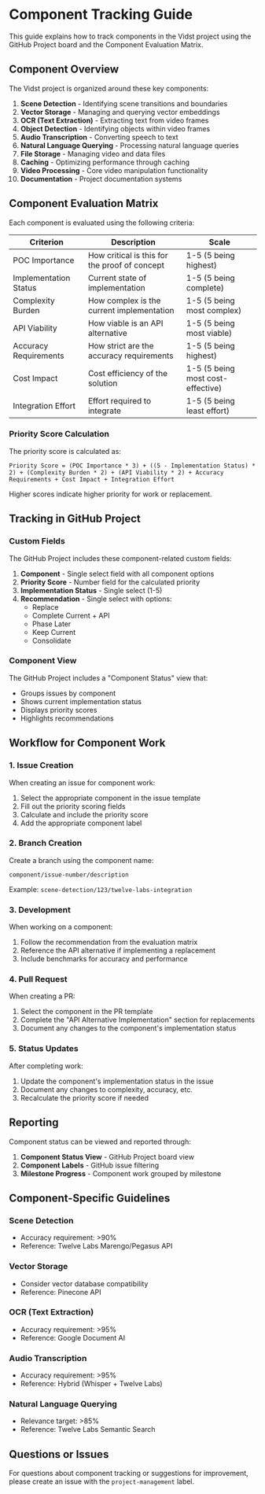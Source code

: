 # Component Tracking Guide

This guide explains how to track components in the Vidst project using the GitHub Project board and the Component Evaluation Matrix.

## Component Overview

The Vidst project is organized around these key components:

1. **Scene Detection** - Identifying scene transitions and boundaries
2. **Vector Storage** - Managing and querying vector embeddings
3. **OCR (Text Extraction)** - Extracting text from video frames
4. **Object Detection** - Identifying objects within video frames
5. **Audio Transcription** - Converting speech to text
6. **Natural Language Querying** - Processing natural language queries
7. **File Storage** - Managing video and data files
8. **Caching** - Optimizing performance through caching
9. **Video Processing** - Core video manipulation functionality
10. **Documentation** - Project documentation systems

## Component Evaluation Matrix

Each component is evaluated using the following criteria:

| Criterion | Description | Scale |
|-----------|-------------|-------|
| POC Importance | How critical is this for the proof of concept | 1-5 (5 being highest) |
| Implementation Status | Current state of implementation | 1-5 (5 being complete) |
| Complexity Burden | How complex is the current implementation | 1-5 (5 being most complex) |
| API Viability | How viable is an API alternative | 1-5 (5 being most viable) |
| Accuracy Requirements | How strict are the accuracy requirements | 1-5 (5 being highest) |
| Cost Impact | Cost efficiency of the solution | 1-5 (5 being most cost-effective) |
| Integration Effort | Effort required to integrate | 1-5 (5 being least effort) |

### Priority Score Calculation

The priority score is calculated as:
```
Priority Score = (POC Importance * 3) + ((5 - Implementation Status) * 2) + (Complexity Burden * 2) + (API Viability * 2) + Accuracy Requirements + Cost Impact + Integration Effort
```

Higher scores indicate higher priority for work or replacement.

## Tracking in GitHub Project

### Custom Fields

The GitHub Project includes these component-related custom fields:

1. **Component** - Single select field with all component options
2. **Priority Score** - Number field for the calculated priority
3. **Implementation Status** - Single select (1-5)
4. **Recommendation** - Single select with options:
   - Replace
   - Complete Current + API
   - Phase Later
   - Keep Current
   - Consolidate

### Component View

The GitHub Project includes a "Component Status" view that:
- Groups issues by component
- Shows current implementation status
- Displays priority scores
- Highlights recommendations

## Workflow for Component Work

### 1. Issue Creation

When creating an issue for component work:

1. Select the appropriate component in the issue template
2. Fill out the priority scoring fields
3. Calculate and include the priority score
4. Add the appropriate component label

### 2. Branch Creation

Create a branch using the component name:
```
component/issue-number/description
```

Example: `scene-detection/123/twelve-labs-integration`

### 3. Development

When working on a component:
1. Follow the recommendation from the evaluation matrix
2. Reference the API alternative if implementing a replacement
3. Include benchmarks for accuracy and performance

### 4. Pull Request

When creating a PR:
1. Select the component in the PR template
2. Complete the "API Alternative Implementation" section for replacements
3. Document any changes to the component's implementation status

### 5. Status Updates

After completing work:
1. Update the component's implementation status in the issue
2. Document any changes to complexity, accuracy, etc.
3. Recalculate the priority score if needed

## Reporting

Component status can be viewed and reported through:

1. **Component Status View** - GitHub Project board view
2. **Component Labels** - GitHub issue filtering
3. **Milestone Progress** - Component work grouped by milestone

## Component-Specific Guidelines

### Scene Detection
- Accuracy requirement: >90%
- Reference: Twelve Labs Marengo/Pegasus API

### Vector Storage
- Consider vector database compatibility
- Reference: Pinecone API

### OCR (Text Extraction)
- Accuracy requirement: >95%
- Reference: Google Document AI

### Audio Transcription
- Accuracy requirement: >95%
- Reference: Hybrid (Whisper + Twelve Labs)

### Natural Language Querying
- Relevance target: >85%
- Reference: Twelve Labs Semantic Search

## Questions or Issues

For questions about component tracking or suggestions for improvement, please create an issue with the `project-management` label.
